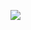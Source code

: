 ![](https://img.wattpad.com/240f5ef011e967ab05d2dedfb1ea4f45bec08970/68747470733a2f2f73332e616d617a6f6e6177732e636f6d2f776174747061642d6d656469612d736572766963652f53746f7279496d6167652f6d46367075364a4e7551684568673d3d2d3739343535303533392e3135636439316538343539616137353938323639343638343834322e676966)
